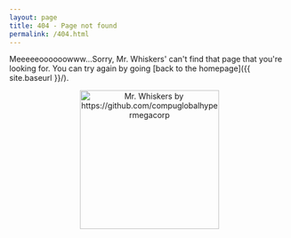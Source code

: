 ```yaml
---
layout: page
title: 404 - Page not found
permalink: /404.html
---
```


Meeeeeoooooowww...Sorry, Mr. Whiskers' can't find that page that you're looking for. You can try again by going [back to the homepage]({{ site.baseurl }}/).

<center>
<img src="{{ site.baseurl }}/images/meow1.png" alt="Mr. Whiskers by https://github.com/compuglobalhypermegacorp" style="width: 250px;"/>
</center>
